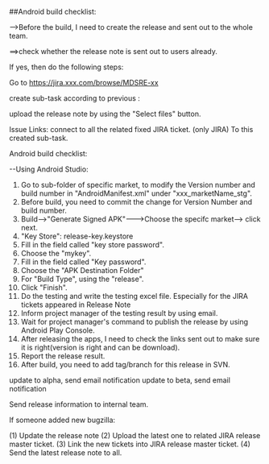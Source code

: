 ##Android build checklist:

-->Before the build, I need to create the release and sent out to the whole team.

==>check whether the release note is sent out to users already. 

If yes, then do the following steps:

Go to https://jira.xxx.com/browse/MDSRE-xx

create sub-task according to previous :

upload the release note by using the "Select files" button.

Issue Links:
connect to all the related fixed JIRA ticket. (only JIRA)  To this created sub-task.

Android build checklist:

--Using Android Studio:

1. Go to sub-folder of specific market, to modify the Version number and build number in "AndroidManifest.xml" under "xxx_marketName_stg".   
2. Before build, you need to commit the change for Version Number and build number.
3. Build-->"Generate Signed APK"--->Choose the specifc market--> click next.
4. "Key Store": release-key.keystore
5. Fill in the field called "key store password".
6. Choose the "mykey".
7. Fill in the field called "Key password".
8. Choose the "APK Destination Folder"
9. For "Build Type", using the "release".
10. Click "Finish". 
11. Do the testing and write the testing excel file. Especially for the JIRA tickets appeared in Release Note
12. Inform project manager of the testing result by using email.
13. Wait for project manager's command to publish the release by using Android Play Console.
14. After releasing the apps, I need to check the links sent out to make sure it is right(version is right and can be download).
15. Report the release result.
16. After build, you need to add tag/branch for this release in SVN.


update to alpha, send email notification
update to beta, send email notification

Send release information to internal team.


If someone added new bugzilla:

(1) Update the release note
(2) Upload the latest one to related JIRA release master ticket.
(3) Link the new tickets into JIRA release master ticket.
(4) Send the latest release note to all.

